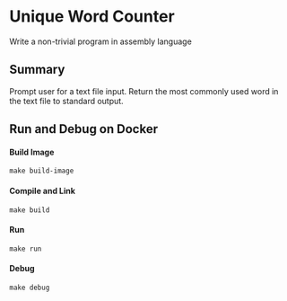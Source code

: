 # Unique Word Counter
Write a non-trivial program in assembly language

## Summary
Prompt user for a text file input.
Return the most commonly used word in the text file to standard output.

## Run and Debug on Docker
#### Build Image 
```
make build-image
```

#### Compile and Link
```
make build
```

#### Run 
```
make run
```

#### Debug
```
make debug
```


